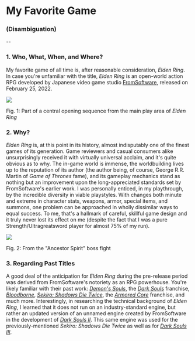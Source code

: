# My Favorite Game
### (Disambiguation)
--

### 1. Who, What, When, and Where?

My favorite game of all time is, after reasonable consideration, *Elden Ring*. In case you're unfamiliar with the title, *Elden Ring* is an open-world action RPG developed by Japanese video game studio [FromSoftware](https://www.fromsoftware.jp/ww/), released on February 25, 2022. 

![](https://assets.rpgsite.net/images/images/000/100/388/original/Elden-Ring_210610_01.jpg)

Fig. 1: Part of a central opening sequence from the main play area of *Elden Ring*

### 2. Why?

*Elden Ring* is, at this point in its history, almost indisputably one of the finest games of its generation. Game reviewers and casual consumers alike unsurprisingly received it with virtually universal acclaim, and it's quite obvious as to why. The in-game world is immense, the worldbuilding lives up to the reputation of its author (the author being, of course, George R.R. Martin of *Game of Thrones* fame), and its gameplay mechanics stand as nothing but an improvement upon the long-appreciated standards set by FromSoftware's earlier work. I was personally enticed, in my playthrough, by the incredible diversity in viable playstyles. With changes both minute and extreme in character stats, weapons, armor, special items, and summons, one problem can be approached in wholly dissimilar ways to equal success. To me, that's a hallmark of careful, skillful game design and it truly never lost its effect on me (despite the fact that I was a pure Strength/Ultragreatsword player for almost 75% of my run). 

![](https://cdn.mos.cms.futurecdn.net/yjhZpc8Mugfy3W2xchgg38.jpg)

Fig. 2: From the "Ancestor Spirit" boss fight

### 3. Regarding Past Titles

A good deal of the anticipation for *Elden Ring* during the pre-release period was derived from FromSoftware's notoriety as an RPG powerhouse. You're likely familiar with their past work: [*Demon's Souls*](https://www.playstation.com/en-us/games/demons-souls/), the [*Dark Souls*](https://en.bandainamcoent.eu/dark-souls/dark-souls) franchise, [*Bloodborne*](https://www.playstation.com/en-us/games/bloodborne/), [*Sekiro: Shadows Die Twice*](https://www.sekirothegame.com/), the [*Armored Core*](https://en.bandainamcoent.eu/armored-core/armored-core-vi-fires-of-rubicon) franchise, and much more. Interestingly, in researching the technical background of *Elden Ring*, I learned that it does not run on an industry-standard engine, but rather an updated version of an unnamed engine created by FromSoftware in the development of [*Dark Souls II*](https://en.bandainamcoent.eu/dark-souls/dark-souls-ii). This same engine was used for the previously-mentioned *Sekiro: Shadows Die Twice* as well as for [*Dark Souls III*](https://en.bandainamcoent.eu/dark-souls/dark-souls-iii). 


